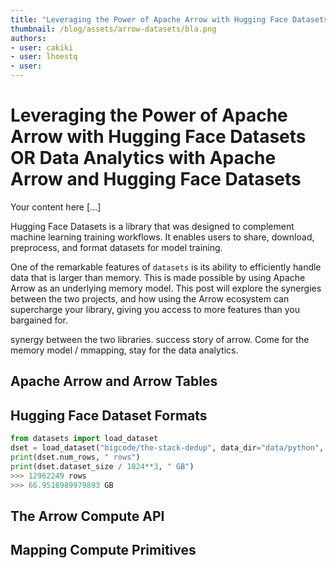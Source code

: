 ```yaml
---
title: "Leveraging the Power of Apache Arrow with Hugging Face Datasets" 
thumbnail: /blog/assets/arrow-datasets/bla.png
authors:
- user: cakiki
- user: lhoestq
- user: 
---
```


# Leveraging the Power of Apache Arrow with Hugging Face Datasets OR Data Analytics with Apache Arrow and Hugging Face Datasets

<!-- {blog_metadata} -->
<!-- {authors} -->

Your content here [...]

Hugging Face Datasets is a library that was designed to complement machine learning training workflows. It enables users to share, download, preprocess, and format datasets for model training. 

One of the remarkable features of `datasets` is its ability to efficiently handle data that is larger than memory. This is made possible by using Apache Arrow as an underlying memory model. This post will explore the synergies between the two projects, and how using the Arrow ecosystem can supercharge your library, giving you access to more features than you bargained for.

synergy between the two libraries. success story of arrow. Come for the memory model / mmapping, stay for the data analytics.

## Apache Arrow and Arrow Tables

## Hugging Face Dataset Formats

```python
from datasets import load_dataset
dset = load_dataset("bigcode/the-stack-dedup", data_dir="data/python", split="train")
print(dset.num_rows, " rows")
print(dset.dataset_size / 1024**3, " GB")
>>> 12962249 rows
>>> 66.9516989979893 GB
```
## The Arrow Compute API

## Mapping Compute Primitives
